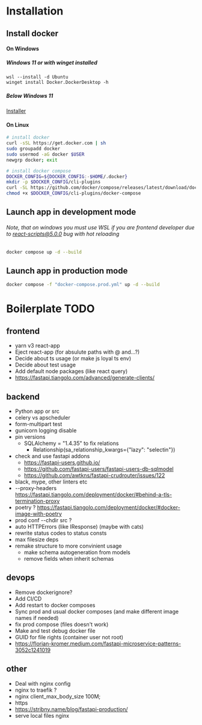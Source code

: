 # Installation
## Install docker
#### On Windows
##### Windows 11 or with winget installed
```pwsh
wsl --install -d Ubuntu
winget install Docker.DockerDesktop -h
```
##### Below Windows 11
[Installer](https://desktop.docker.com/win/main/amd64/Docker%20Desktop%20Installer.exe)
#### On Linux
```bash
# install docker
curl -sSL https://get.docker.com | sh
sudo groupadd docker
sudo usermod -aG docker $USER
newgrp docker; exit

# install docker compose
DOCKER_CONFIG=${DOCKER_CONFIG:-$HOME/.docker}
mkdir -p $DOCKER_CONFIG/cli-plugins
curl -SL https://github.com/docker/compose/releases/latest/download/docker-compose-linux-$(uname -i) -o $DOCKER_CONFIG/cli-plugins/docker-compose
chmod +x $DOCKER_CONFIG/cli-plugins/docker-compose
```
## Launch app in development mode
###### Note, that on windows you must use WSL if you are frontend developer due to react-scripts@5.0.0 bug with hot reloading
```bash
docker compose up -d --build
```
## Launch app in production mode
```bash
docker compose -f "docker-compose.prod.yml" up -d --build
```
# Boilerplate TODO
## frontend
- yarn v3 react-app
- Eject react-app (for absulute paths with @ and...?)
- Decide about ts usage (or make js loyal ts env)
- Decide about test usage
- Add default node packages (like react query)
- https://fastapi.tiangolo.com/advanced/generate-clients/
## backend
- Python app or src
- celery vs apscheduler
- form-multipart test
- gunicorn logging disable
- pin versions
  - SQLAlchemy = "1.4.35" to fix relations
    - Relationship(sa_relationship_kwargs={"lazy": "selectin"})
- check and use fastapi addons
  - https://fastapi-users.github.io/
  - https://github.com/fastapi-users/fastapi-users-db-sqlmodel
  - https://github.com/awtkns/fastapi-crudrouter/issues/122
- black, mype, other linters etc
- --proxy-headers https://fastapi.tiangolo.com/deployment/docker/#behind-a-tls-termination-proxy
- poetry ? https://fastapi.tiangolo.com/deployment/docker/#docker-image-with-poetry
- prod conf --chdir src ?
- auto HTTPErrors (like IResponse) (maybe with cats)
- rewrite status codes to status consts
- max filesize deps
- remake structure to more convinient usage
  - make schema autogeneration from models
  - remove fields when inherit schemas 
## devops
- Remove dockerignore?
- Add CI/CD
- Add restart to docker composes
- Sync prod and usual docker composes (and make different image names if needed)
- fix prod compose (files doesn't work)
- Make and test debug docker file
- GUID for file rights (container user not root)
- https://florian-kromer.medium.com/fastapi-microservice-patterns-3052c1241019
## other
- Deal with nginx config
- nginx to traefik ?
- nginx client_max_body_size 100M;
- https
- https://stribny.name/blog/fastapi-production/
- serve local files nginx
